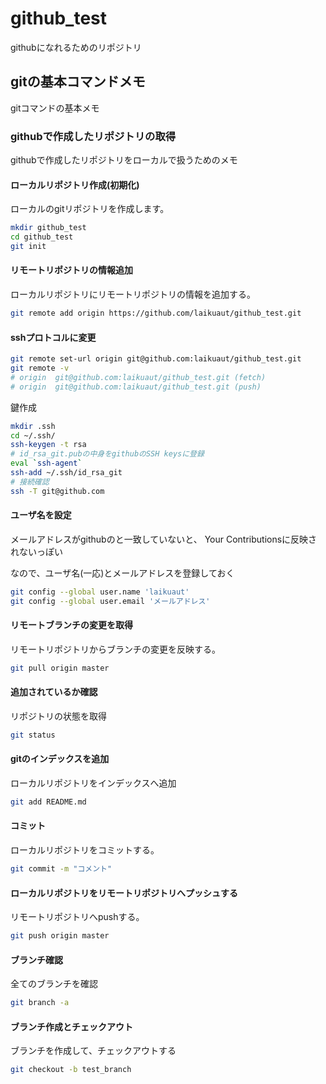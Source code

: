 # github_test

githubになれるためのリポジトリ

## gitの基本コマンドメモ

gitコマンドの基本メモ

### githubで作成したリポジトリの取得

githubで作成したリポジトリをローカルで扱うためのメモ

#### ローカルリポジトリ作成(初期化)

ローカルのgitリポジトリを作成します。

```Bash
mkdir github_test
cd github_test
git init
```

#### リモートリポジトリの情報追加

ローカルリポジトリにリモートリポジトリの情報を追加する。

```Bash
git remote add origin https://github.com/laikuaut/github_test.git
```

#### sshプロトコルに変更

```Bash
git remote set-url origin git@github.com:laikuaut/github_test.git
git remote -v
# origin  git@github.com:laikuaut/github_test.git (fetch)
# origin  git@github.com:laikuaut/github_test.git (push)
```

鍵作成

```Bash
mkdir .ssh
cd ~/.ssh/
ssh-keygen -t rsa
# id_rsa_git.pubの中身をgithubのSSH keysに登録
eval `ssh-agent`
ssh-add ~/.ssh/id_rsa_git
# 接続確認
ssh -T git@github.com
```

#### ユーザ名を設定

メールアドレスがgithubのと一致していないと、
Your Contributionsに反映されないっぽい

なので、ユーザ名(一応)とメールアドレスを登録しておく

```Bash
git config --global user.name 'laikuaut'
git config --global user.email 'メールアドレス'
```

#### リモートブランチの変更を取得

リモートリポジトリからブランチの変更を反映する。

```Bash
git pull origin master
```

#### 追加されているか確認

リポジトリの状態を取得

```Bash
git status
```

#### gitのインデックスを追加

ローカルリポジトリをインデックスへ追加

```Bash
git add README.md
```

#### コミット

ローカルリポジトリをコミットする。

```Bash
git commit -m "コメント"
```

#### ローカルリポジトリをリモートリポジトリへプッシュする

リモートリポジトリへpushする。

```Bash
git push origin master
```

#### ブランチ確認

全てのブランチを確認

```Bash
git branch -a
```

#### ブランチ作成とチェックアウト

ブランチを作成して、チェックアウトする

```Bash
git checkout -b test_branch
```



